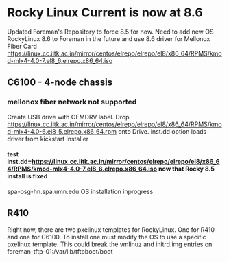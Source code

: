 # Rocky Linux Current is now at 8.6
Updated Foreman's Repository to force 8.5 for now. Need to add new OS RockyLinux 8.6 to Foreman in the future and use 8.6 driver for Mellonox Fiber Card
https://linux.cc.iitk.ac.in/mirror/centos/elrepo/elrepo/el8/x86_64/RPMS/kmod-mlx4-4.0-7.el8_6.elrepo.x86_64.iso

## C6100 - 4-node chassis 
### mellonox fiber network not supported
Create USB drive with OEMDRV label. Drop https://linux.cc.iitk.ac.in/mirror/centos/elrepo/elrepo/el8/x86_64/RPMS/kmod-mlx4-4.0-6.el8_5.elrepo.x86_64.rpm onto Drive.
inst.dd option loads driver from kickstart installer 
#### test inst.dd=https://linux.cc.iitk.ac.in/mirror/centos/elrepo/elrepo/el8/x86_64/RPMS/kmod-mlx4-4.0-7.el8_6.elrepo.x86_64.iso now that Rocky 8.5 install is fixed
spa-osg-hn.spa.umn.edu OS installation inprogress

## R410
Right now, there are two pxelinux templates for RockyLinux. One for R410 and one for C6100. To install one must modify the OS to use a specific pxelinux template.
This could break the vmlinuz and initrd.img entries on foreman-tftp-01:/var/lib/tftpboot/boot

